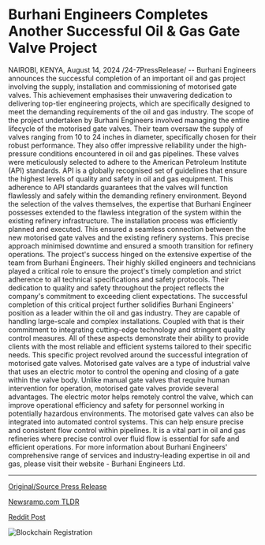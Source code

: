 # Burhani Engineers Completes Another Successful Oil & Gas Gate Valve Project

NAIROBI, KENYA, August 14, 2024 /24-7PressRelease/ -- Burhani Engineers announces the successful completion of an important oil and gas project involving the supply, installation and commissioning of motorised gate valves. This achievement emphasises their unwavering dedication to delivering top-tier engineering projects, which are specifically designed to meet the demanding requirements of the oil and gas industry.  The scope of the project undertaken by Burhani Engineers involved managing the entire lifecycle of the motorised gate valves. Their team oversaw the supply of valves ranging from 10 to 24 inches in diameter, specifically chosen for their robust performance. They also offer impressive reliability under the high-pressure conditions encountered in oil and gas pipelines.   These valves were meticulously selected to adhere to the American Petroleum Institute (API) standards. API is a globally recognised set of guidelines that ensure the highest levels of quality and safety in oil and gas equipment. This adherence to API standards guarantees that the valves will function flawlessly and safely within the demanding refinery environment.  Beyond the selection of the valves themselves, the expertise that Burhani Engineer possesses extended to the flawless integration of the system within the existing refinery infrastructure. The installation process was efficiently planned and executed. This ensured a seamless connection between the new motorised gate valves and the existing refinery systems. This precise approach minimised downtime and ensured a smooth transition for refinery operations.  The project's success hinged on the extensive expertise of the team from Burhani Engineers. Their highly skilled engineers and technicians played a critical role to ensure the project's timely completion and strict adherence to all technical specifications and safety protocols. Their dedication to quality and safety throughout the project reflects the company's commitment to exceeding client expectations.  The successful completion of this critical project further solidifies Burhani Engineers' position as a leader within the oil and gas industry. They are capable of handling large-scale and complex installations. Coupled with that is their commitment to integrating cutting-edge technology and stringent quality control measures. All of these aspects demonstrate their ability to provide clients with the most reliable and efficient systems tailored to their specific needs.   This specific project revolved around the successful integration of motorised gate valves. Motorised gate valves are a type of industrial valve that uses an electric motor to control the opening and closing of a gate within the valve body. Unlike manual gate valves that require human intervention for operation, motorised gate valves provide several advantages. The electric motor helps remotely control the valve, which can improve operational efficiency and safety for personnel working in potentially hazardous environments. The motorised gate valves can also be integrated into automated control systems. This can help ensure precise and consistent flow control within pipelines. It is a vital part in oil and gas refineries where precise control over fluid flow is essential for safe and efficient operations.  For more information about Burhani Engineers' comprehensive range of services and industry-leading expertise in oil and gas, please visit their website - Burhani Engineers Ltd. 

---

[Original/Source Press Release](https://www.24-7pressrelease.com/press-release/513382/burhani-engineers-completes-another-successful-oil-gas-gate-valve-project)
                    

[Newsramp.com TLDR](None) 



[Reddit Post](https://www.reddit.com/r/Energy_Climate_News/comments/1erv9r0/burhani_engineers_completes_successful_oil_and/) 



![Blockchain Registration](https://cdn.newsramp.app/24-7PressRelease/qrcode/248/14/lilyBXeB.webp)